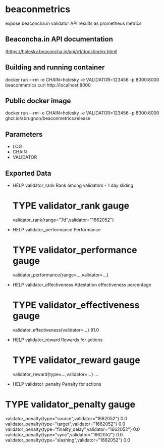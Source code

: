 # beaconmetrics

expose beaconcha.in validator API results as prometheus metrics


## Beaconcha.in API documentation

(https://holesky.beaconcha.in/api/v1/docs/index.html)




## Building and running container 

docker run --rm  -e CHAIN=holesky  -e VALIDATOR=123456 -p 8000:8000 beaconmetrics
curl http://localhost:8000 


## Public docker image 

docker run --rm  -e CHAIN=holesky  -e VALIDATOR=123456 -p 8000:8000 ghcr.io/abrugnon/beaconmetrics:release

## Parameters

- LOG
- CHAIN
- VALIDATOR

## Exported Data

-  HELP validator_rank Rank among validators - 1 day sliding
   # TYPE validator_rank gauge
   validator_rank{range="7d",validator="1662052"}
-  HELP validator_performance Performance
   # TYPE validator_performance gauge
   validator_performance{range=...,validator=...}
-  HELP validator_effectiveness Attestation effectiveness percentage
   # TYPE validator_effectiveness gauge
   validator_effectiveness{validator=...} 91.0
-  HELP validator_reward Rewards for actions
   # TYPE validator_reward gauge
   validator_reward{type=...,validator=...} ...

-   HELP validator_penalty Penalty for actions
# TYPE validator_penalty gauge
validator_penalty{type="source",validator="1662052"} 0.0
validator_penalty{type="target",validator="1662052"} 0.0
validator_penalty{type="finality_delay",validator="1662052"} 0.0
validator_penalty{type="sync",validator="1662052"} 0.0
validator_penalty{type="slashing",validator="1662052"} 0.0

